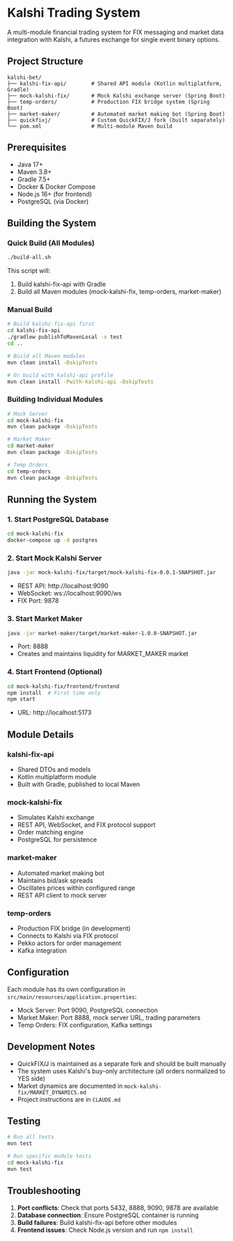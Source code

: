 # Kalshi Trading System

A multi-module financial trading system for FIX messaging and market data integration with Kalshi, a futures exchange for single event binary options.

## Project Structure

```
kalshi-bet/
├── kalshi-fix-api/        # Shared API module (Kotlin multiplatform, Gradle)
├── mock-kalshi-fix/       # Mock Kalshi exchange server (Spring Boot)
├── temp-orders/           # Production FIX bridge system (Spring Boot)
├── market-maker/          # Automated market making bot (Spring Boot)
├── quickfixj/             # Custom QuickFIX/J fork (built separately)
└── pom.xml                # Multi-module Maven build
```

## Prerequisites

- Java 17+
- Maven 3.8+
- Gradle 7.5+
- Docker & Docker Compose
- Node.js 16+ (for frontend)
- PostgreSQL (via Docker)

## Building the System

### Quick Build (All Modules)

```bash
./build-all.sh
```

This script will:
1. Build kalshi-fix-api with Gradle
2. Build all Maven modules (mock-kalshi-fix, temp-orders, market-maker)

### Manual Build

```bash
# Build kalshi-fix-api first
cd kalshi-fix-api
./gradlew publishToMavenLocal -x test
cd ..

# Build all Maven modules
mvn clean install -DskipTests

# Or build with kalshi-api profile
mvn clean install -Pwith-kalshi-api -DskipTests
```

### Building Individual Modules

```bash
# Mock Server
cd mock-kalshi-fix
mvn clean package -DskipTests

# Market Maker
cd market-maker
mvn clean package -DskipTests

# Temp Orders
cd temp-orders
mvn clean package -DskipTests
```

## Running the System

### 1. Start PostgreSQL Database

```bash
cd mock-kalshi-fix
docker-compose up -d postgres
```

### 2. Start Mock Kalshi Server

```bash
java -jar mock-kalshi-fix/target/mock-kalshi-fix-0.0.1-SNAPSHOT.jar
```

- REST API: http://localhost:9090
- WebSocket: ws://localhost:9090/ws
- FIX Port: 9878

### 3. Start Market Maker

```bash
java -jar market-maker/target/market-maker-1.0.0-SNAPSHOT.jar
```

- Port: 8888
- Creates and maintains liquidity for MARKET_MAKER market

### 4. Start Frontend (Optional)

```bash
cd mock-kalshi-fix/frontend/frontend
npm install  # First time only
npm start
```

- URL: http://localhost:5173

## Module Details

### kalshi-fix-api
- Shared DTOs and models
- Kotlin multiplatform module
- Built with Gradle, published to local Maven

### mock-kalshi-fix
- Simulates Kalshi exchange
- REST API, WebSocket, and FIX protocol support
- Order matching engine
- PostgreSQL for persistence

### market-maker
- Automated market making bot
- Maintains bid/ask spreads
- Oscillates prices within configured range
- REST API client to mock server

### temp-orders
- Production FIX bridge (in development)
- Connects to Kalshi via FIX protocol
- Pekko actors for order management
- Kafka integration

## Configuration

Each module has its own configuration in `src/main/resources/application.properties`:

- Mock Server: Port 9090, PostgreSQL connection
- Market Maker: Port 8888, mock server URL, trading parameters
- Temp Orders: FIX configuration, Kafka settings

## Development Notes

- QuickFIX/J is maintained as a separate fork and should be built manually
- The system uses Kalshi's buy-only architecture (all orders normalized to YES side)
- Market dynamics are documented in `mock-kalshi-fix/MARKET_DYNAMICS.md`
- Project instructions are in `CLAUDE.md`

## Testing

```bash
# Run all tests
mvn test

# Run specific module tests
cd mock-kalshi-fix
mvn test
```

## Troubleshooting

1. **Port conflicts**: Check that ports 5432, 8888, 9090, 9878 are available
2. **Database connection**: Ensure PostgreSQL container is running
3. **Build failures**: Build kalshi-fix-api before other modules
4. **Frontend issues**: Check Node.js version and run `npm install`